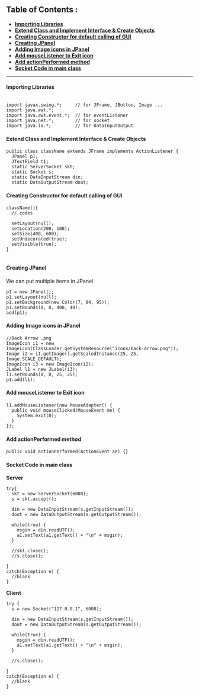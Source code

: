 ## Table of Contents : 
- <b>[Importing Libraries](#importing-libraries)</b>
- <b>[Extend Class and Implement Interface & Create Objects](#extend-class-and-implement-interface--create-objects)</b>
- <b>[Creating Constructor for default calling of GUI](#creating-constructor-for-default-calling-of-gui)</b>
- <b>[Creating JPanel](#creating-jpanel)</b>
- <b>[Adding Image icons in JPanel](#adding-image-icons-in-jpanel)</b>
- <b>[Add mouseListener to Exit icon](#add-mouselistener-to-exit-icon)</b>
- <b>[Add actionPerformed method](#add-actionperformed-method)</b>
- <b>[Socket Code in main class](#socket-code-in-main-class)</b>

<hr />

#### Importing Libraries

```

import javax.swing.*;     // for JFrame, JButton, Image ...
import java.awt.*;
import java.awt.event.*;  // for eventListener
import java.net.*;        // for socket
import java.io.*;         // for DataInputOutput
```

#### Extend Class and Implement Interface & Create Objects

```
public class className extends JFrame implements ActionListener {
  JPanel p1;	
  JTextField t1;
  static ServerSocket skt;
  static Socket s;
  static DataInputStream din;
  static DataOutputStream dout;
```
  
#### Creating Constructor for default calling of GUI

```
className(){
  // codes
  
  setLayout(null);
  setLocation(200, 100);
  setSize(400, 600);
  setUndecorated(true);
  setVisible(true);
}
    
```

#### Creating JPanel
<p>We can put multiple items in JPanel</p>

```
p1 = new JPanel();
p1.setLayout(null);
p1.setBackground(new Color(7, 84, 95));
p1.setBounds(0, 0, 400, 40);
add(p1);
```

#### Adding Image icons in JPanel

```
//Back Arrow .png
ImageIcon i1 = new ImageIcon(ClassLoader.getSystemResource("icons/back-arrow.png"));
Image i2 = i1.getImage().getScaledInstance(25, 25, Image.SCALE_DEFAULT);
ImageIcon i3 = new ImageIcon(i2);
JLabel l1 = new JLabel(i3);
l1.setBounds(8, 8, 25, 25);
p1.add(l1);	
```

#### Add mouseListener to Exit icon

```
l1.addMouseListener(new MouseAdapter() {
  public void mouseClicked(MouseEvent me) {
    System.exit(0);
  }
});
```

#### Add actionPerformed method

```
public void actionPerformed(ActionEvent ae) {}
```

#### Socket Code in main class
<b>Server</b>

```
try{
  skt = new ServerSocket(6008);
  s = skt.accept();

  din = new DataInputStream(s.getInputStream());
  dout = new DataOutputStream(s.getOutputStream());

  while(true) {
    msgin = din.readUTF();
    a1.setText(a1.getText() + "\n" + msgin);
  }

  //skt.close();
  //s.close();

}
catch(Exception e) {
  //blank
}
```

<b>Client</b>

```
try {
  s = new Socket("127.0.0.1", 6008);

  din = new DataInputStream(s.getInputStream());
  dout = new DataOutputStream(s.getOutputStream());

  while(true) {
    msgin = din.readUTF();
    a1.setText(a1.getText() + "\n" + msgin);
  }

  //s.close();

}
catch(Exception e) {
  //blank
}
```

